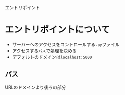 エントリポイント
# エントリポイントについて
- サーバーへのアクセスをコントロールする```.py```ファイル
- アクセスする```パス```で処理を決める
- デフォルトのドメインは```localhost:5000```

## パス
URLのドメインより後ろの部分
